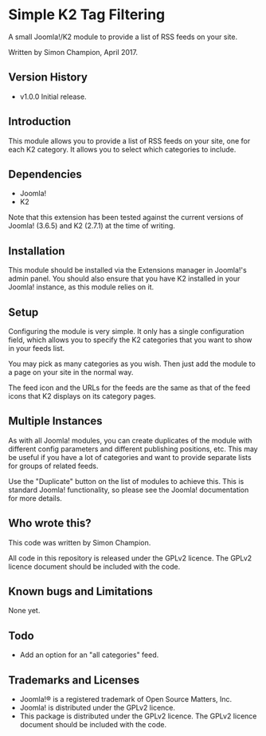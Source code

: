Simple K2 Tag Filtering
=======================

A small Joomla!/K2 module to provide a list of RSS feeds on your site.

Written by Simon Champion, April 2017.


Version History
---------------

* v1.0.0    Initial release.


Introduction
------------

This module allows you to provide a list of RSS feeds on your site, one for each K2 category. It allows you to select which categories to include.


Dependencies
------------

* Joomla!
* K2

Note that this extension has been tested against the current versions of Joomla! (3.6.5) and K2 (2.7.1) at the time of writing.


Installation
------------

This module should be installed via the Extensions manager in Joomla!'s admin panel. You should also ensure that you have K2 installed in your Joomla! instance, as this module relies on it.


Setup
-----

Configuring the module is very simple. It only has a single configuration field, which allows you to specify the K2 categories that you want to show in your feeds list.

You may pick as many categories as you wish. Then just add the module to a page on your site in the normal way.

The feed icon and the URLs for the feeds are the same as that of the feed icons that K2 displays on its category pages.


Multiple Instances
------------------

As with all Joomla! modules, you can create duplicates of the module with different config parameters and different publishing positions, etc. This may be useful if you have a lot of categories and want to provide separate lists for groups of related feeds.

Use the "Duplicate" button on the list of modules to achieve this. This is standard Joomla! functionality, so please see the Joomla! documentation for more details.


Who wrote this?
---------------

This code was written by Simon Champion.

All code in this repository is released under the GPLv2 licence. The GPLv2 licence document should be included with the code.



Known bugs and Limitations
--------------------------

None yet.


Todo
----

* Add an option for an "all categories" feed.


Trademarks and Licenses
-----------------------

* Joomla!® is a registered trademark of Open Source Matters, Inc.
* Joomla! is distributed under the GPLv2 licence.
* This package is distributed under the GPLv2 licence. The GPLv2 licence document should be included with the code.
